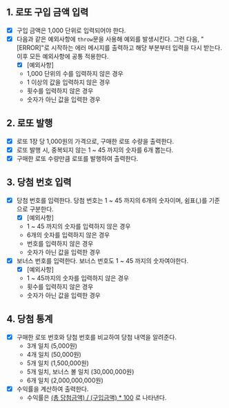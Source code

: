 ## 1. 로또 구입 금액 입력

- [x] 구입 금액은 1,000 단위로 입력되어야 한다.
- [x] 다음과 같은 예외사항에 `throw`문을 사용해 예외를 발생시킨다. 그런 다음, "[ERROR]"로 시작하는 에러 메시지를 출력하고 해당 부분부터 입력을 다시 받는다. 이후 모든 예외사항에 공통 적용한다.
  - [x] [예외사항]
  - 1,000 단위의 수를 입력하지 않은 경우
  - 1 이상의 값을 입력하지 않은 경우
  - 횟수를 입력하지 않은 경우
  - 숫자가 아닌 값을 입력한 경우

## 2. 로또 발행

- [x] 로또 1장 당 1,000원의 가격으로, 구매한 로또 수량을 출력한다.
- [x] 로또 발행 시, 중복되지 않는 1 ~ 45 까지의 숫자를 6개 뽑는다.
- [x] 구매한 로또 수량만큼 로또를 발행하여 출력한다.

## 3. 당첨 번호 입력

- [x] 당첨 번호를 입력한다. 당첨 번호는 1 ~ 45 까지의 6개의 숫자이며, 쉼표(,)를 기준으로 구분한다.
  - [x] [예외사항]
  - 1 ~ 45 까지의 숫자를 입력하지 않은 경우
  - 6개의 숫자를 입력하지 않은 경우
  - 번호를 입력하지 않은 경우
  - 숫자가 아닌 값을 입력한 경우
- [x] 보너스 번호를 입력한다. 보너스 번호도 1 ~ 45 까지의 숫자여야한다.
  - [x] [예외사항]
  - 1 ~ 45까지의 숫자를 입력하지 않은 경우
  - 횟수를 입력하지 않은 경우
  - 숫자가 아닌 값을 입력한 경우

## 4. 당첨 통계

- [x] 구매한 로또 번호와 당첨 번호를 비교하여 당첨 내역을 알려준다.
  - 3개 일치 (5,000원)
  - 4개 일치 (50,000원)
  - 5개 일치 (1,500,000원)
  - 5개 일치, 보너스 볼 일치 (30,000,000원)
  - 6개 일치 (2,000,000,000원)
- [x] 수익률을 계산하여 출력한다.
  - 수익률은 [(총 당첨금액) / (구입금액) \* 100](%) 로 나타낸다.
